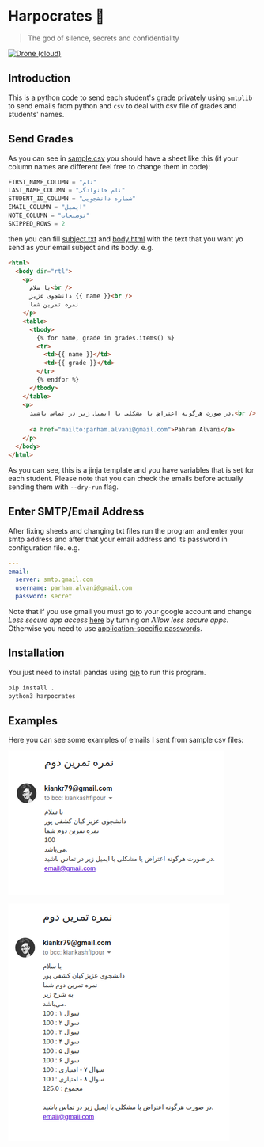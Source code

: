 # Harpocrates :speak_no_evil:

> The god of silence, secrets and confidentiality

[![Drone (cloud)](https://img.shields.io/drone/build/aut-ce/harpocrates.svg?style=flat-square)](https://cloud.drone.io/aut-ce/harpocrates)

## Introduction

This is a python code to send each student's grade privately using
`smtplib` to send emails from python and `csv` to deal with csv file
of grades and students' names.

## Send Grades

As you can see in [sample.csv](sample.csv) you should have a sheet like
this (if your column names are different feel free to change them in code):

```python
FIRST_NAME_COLUMN = "نام"
LAST_NAME_COLUMN = "نام خانوادگی"
STUDENT_ID_COLUMN = "شماره دانشجویی"
EMAIL_COLUMN = "ایمیل"
NOTE_COLUMN = "توضیحات"
SKIPPED_ROWS = 2
```

then you can fill [subject.txt](subject.txt) and [body.html](body.html) with the text that
you want yo send as your email subject and its body. e.g.

```html
<html>
  <body dir="rtl">
    <p>
      با سلام<br />
      دانشجوی عزیز {{ name }}<br />
      نمره تمرین شما
    </p>
    <table>
      <tbody>
        {% for name, grade in grades.items() %}
        <tr>
          <td>{{ name }}</td>
          <td>{{ grade }}</td>
        </tr>
        {% endfor %}
      </tbody>
    </table>
    <p>
      در صورت هرگونه اعتراض یا مشکلی با ایمیل زیر در تماس باشید.<br />

      <a href="mailto:parham.alvani@gmail.com">Pahram Alvani</a>
    </p>
  </body>
</html>
```

As you can see, this is a jinja template and you have variables that is set for each student.
Please note that you can check the emails before actually sending them with `--dry-run` flag.

## Enter SMTP/Email Address

After fixing sheets and changing txt files run the program and enter your smtp address
and after that your email address and its password in configuration file. e.g.

```yml
---
email:
  server: smtp.gmail.com
  username: parham.alvani@gmail.com
  password: secret
```

Note that if you use gmail you must go to your google account and change
_Less secure app access_ [here](https://myaccount.google.com/lesssecureapps) by turning on
_Allow less secure apps_. Otherwise you need to use [application-specific passwords](https://support.google.com/accounts/answer/185833?hl=en).

## Installation

You just need to install pandas using [pip](https://pip.pypa.io/en/stable/) to run this program.

```bash
pip install .
python3 harpocrates
```

## Examples

Here you can see some examples of emails I sent from sample csv files:

![example](img/example.png)

![example](img/more_example.png)
